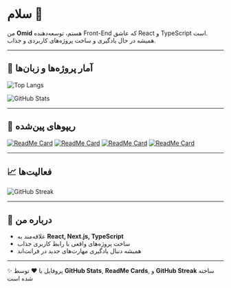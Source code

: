 # سلام 👋
من **Omid** هستم، توسعه‌دهنده Front-End که عاشق React و TypeScript است.  
همیشه در حال یادگیری و ساخت پروژه‌های کاربردی و جذاب.

---

## 🔧 آمار پروژه‌ها و زبان‌ها

<!-- کارت زبان‌ها -->
![Top Langs](https://github-readme-stats.vercel.app/api/top-langs/?username=omidsdgi&layout=compact&theme=radical)

<!-- کارت GitHub Stats -->
![GitHub Stats](https://github-readme-stats.vercel.app/api?username=omidsdgi&show_icons=true&count_private=true&theme=radical)

---

## 📌 ریپوهای پین‌شده

[![ReadMe Card](https://github-readme-stats.vercel.app/api/pin/?username=omidsdgi&repo=fast-react-pizza&theme=radical)](https://github.com/omidsdgi/fast-react-pizza)
[![ReadMe Card](https://github-readme-stats.vercel.app/api/pin/?username=omidsdgi&repo=my-portfolio&theme=radical)](https://github.com/omidsdgi/my-portfolio)
[![ReadMe Card](https://github-readme-stats.vercel.app/api/pin/?username=omidsdgi&repo=react-render-props-final&theme=radical)](https://github.com/omidsdgi/react-render-props-final)
[![ReadMe Card](https://github-readme-stats.vercel.app/api/pin/?username=omidsdgi&repo=any-other-repo&theme=radical)](https://github.com/omidsdgi/any-other-repo)

---

## 📈 فعالیت‌ها

<!-- GitHub Streak -->
![GitHub Streak](https://github-readme-streak-stats.herokuapp.com/?user=omidsdgi&theme=radical)

---

## 💬 درباره من
- علاقه‌مند به **React, Next.js, TypeScript**
- ساخت پروژه‌های واقعی با رابط کاربری جذاب
- همیشه دنبال یادگیری مهارت‌های جدید در فرانت‌اند

---

✨ پروفایل با ❤️ توسط **GitHub Stats**, **ReadMe Cards**, و **GitHub Streak** ساخته شده است
